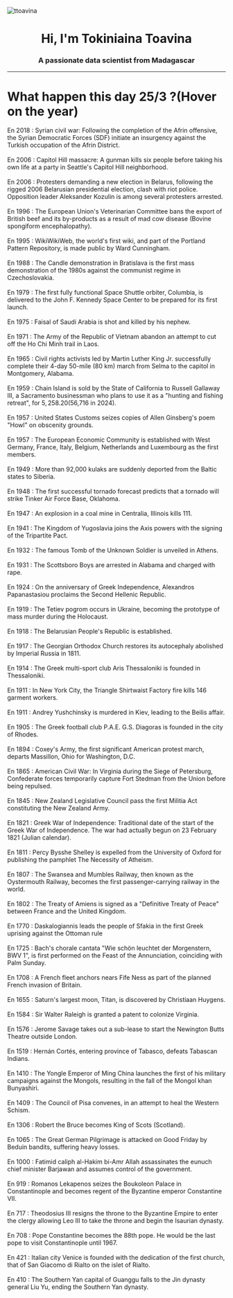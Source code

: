 
<p align="left"> <img src="https://komarev.com/ghpvc/?username=ttoavina&label=Profile%20views&color=0e75b6&style=flat" alt="ttoavina" /> </p>
<h1 align="center">Hi, I'm Tokiniaina Toavina</h1>
<h3 align="center">A passionate data scientist from Madagascar</h3>
    
<hr/>
<h1> What happen this day 25/3 ?(Hover on the year)</h1>

En 2018 : Syrian civil war: Following the completion of the Afrin offensive, the Syrian Democratic Forces (SDF) initiate an insurgency against the Turkish occupation of the Afrin District.
<br/><br/>
En 2006 : Capitol Hill massacre: A gunman kills six people before taking his own life at a party in Seattle's Capitol Hill neighborhood.
<br/><br/>
En 2006 : Protesters demanding a new election in Belarus, following the rigged 2006 Belarusian presidential election, clash with riot police. Opposition leader Aleksander Kozulin is among several protesters arrested.
<br/><br/>
En 1996 : The European Union's Veterinarian Committee bans the export of British beef and its by-products as a result of mad cow disease (Bovine spongiform encephalopathy).
<br/><br/>
En 1995 : WikiWikiWeb, the world's first wiki, and part of the Portland Pattern Repository, is made public by Ward Cunningham.
<br/><br/>
En 1988 : The Candle demonstration in Bratislava is the first mass demonstration of the 1980s against the communist regime in Czechoslovakia.
<br/><br/>
En 1979 : The first fully functional Space Shuttle orbiter, Columbia, is delivered to the John F. Kennedy Space Center to be prepared for its first launch.
<br/><br/>
En 1975 : Faisal of Saudi Arabia is shot and killed by his nephew.
<br/><br/>
En 1971 : The Army of the Republic of Vietnam abandon an attempt to cut off the Ho Chi Minh trail in Laos.
<br/><br/>
En 1965 : Civil rights activists led by Martin Luther King Jr. successfully complete their 4-day 50-mile (80 km) march from Selma to the capitol in Montgomery, Alabama.
<br/><br/>
En 1959 : Chain Island is sold by the State of California to Russell Gallaway III, a Sacramento businessman who plans to use it as a "hunting and fishing retreat", for $5,258.20 ($56,716 in 2024).
<br/><br/>
En 1957 : United States Customs seizes copies of Allen Ginsberg's poem "Howl" on obscenity grounds.
<br/><br/>
En 1957 : The European Economic Community is established with West Germany, France, Italy, Belgium, Netherlands and Luxembourg as the first members.
<br/><br/>
En 1949 : More than 92,000 kulaks are suddenly deported from the Baltic states to Siberia.
<br/><br/>
En 1948 : The first successful tornado forecast predicts that a tornado will strike Tinker Air Force Base, Oklahoma.
<br/><br/>
En 1947 : An explosion in a coal mine in Centralia, Illinois kills 111.
<br/><br/>
En 1941 : The Kingdom of Yugoslavia joins the Axis powers with the signing of the Tripartite Pact.
<br/><br/>
En 1932 : The famous Tomb of the Unknown Soldier is unveiled in Athens.
<br/><br/>
En 1931 : The Scottsboro Boys are arrested in Alabama and charged with rape.
<br/><br/>
En 1924 : On the anniversary of Greek Independence, Alexandros Papanastasiou proclaims the Second Hellenic Republic.
<br/><br/>
En 1919 : The Tetiev pogrom occurs in Ukraine, becoming the prototype of mass murder during the Holocaust.
<br/><br/>
En 1918 : The Belarusian People's Republic is established.
<br/><br/>
En 1917 : The Georgian Orthodox Church restores its autocephaly abolished by Imperial Russia in 1811.
<br/><br/>
En 1914 : The Greek multi-sport club Aris Thessaloniki is founded in Thessaloniki.
<br/><br/>
En 1911 : In New York City, the Triangle Shirtwaist Factory fire kills 146 garment workers.
<br/><br/>
En 1911 : Andrey Yushchinsky is murdered in Kiev, leading to the Beilis affair.
<br/><br/>
En 1905 : The Greek football club P.A.E. G.S. Diagoras is founded in the city of Rhodes.
<br/><br/>
En 1894 : Coxey's Army, the first significant American protest march, departs Massillon, Ohio for Washington, D.C.
<br/><br/>
En 1865 : American Civil War: In Virginia during the Siege of Petersburg, Confederate forces temporarily capture Fort Stedman from the Union before being repulsed.
<br/><br/>
En 1845 : New Zealand Legislative Council pass the first Militia Act constituting the New Zealand Army.
<br/><br/>
En 1821 : Greek War of Independence: Traditional date of the start of the Greek War of Independence. The war had actually begun on 23 February 1821 (Julian calendar).
<br/><br/>
En 1811 : Percy Bysshe Shelley is expelled from the University of Oxford for publishing the pamphlet The Necessity of Atheism.
<br/><br/>
En 1807 : The Swansea and Mumbles Railway, then known as the Oystermouth Railway, becomes the first passenger-carrying railway in the world.
<br/><br/>
En 1802 : The Treaty of Amiens is signed as a "Definitive Treaty of Peace" between France and the United Kingdom.
<br/><br/>
En 1770 : Daskalogiannis leads the people of Sfakia in the first Greek uprising against the Ottoman rule
<br/><br/>
En 1725 : Bach's chorale cantata "Wie schön leuchtet der Morgenstern, BWV 1", is first performed on the Feast of the Annunciation, coinciding with Palm Sunday.
<br/><br/>
En 1708 : A French fleet anchors nears Fife Ness as part of the planned French invasion of Britain.
<br/><br/>
En 1655 : Saturn's largest moon, Titan, is discovered by Christiaan Huygens.
<br/><br/>
En 1584 : Sir Walter Raleigh is granted a patent to colonize Virginia.
<br/><br/>
En 1576 : Jerome Savage takes out a sub-lease to start the Newington Butts Theatre outside London.
<br/><br/>
En 1519 : Hernán Cortés, entering province of Tabasco, defeats Tabascan Indians.
<br/><br/>
En 1410 : The Yongle Emperor of Ming China launches the first of his military campaigns against the Mongols, resulting in the fall of the Mongol khan Bunyashiri.
<br/><br/>
En 1409 : The Council of Pisa convenes, in an attempt to heal the Western Schism.
<br/><br/>
En 1306 : Robert the Bruce becomes King of Scots (Scotland).
<br/><br/>
En 1065 : The Great German Pilgrimage is attacked on Good Friday by Beduin bandits, suffering heavy losses.
<br/><br/>
En 1000 : Fatimid caliph al-Hakim bi-Amr Allah assassinates the eunuch chief minister Barjawan and assumes control of the government.
<br/><br/>
En 919 : Romanos Lekapenos seizes the Boukoleon Palace in Constantinople and becomes regent of the Byzantine emperor Constantine VII.
<br/><br/>
En 717 : Theodosius III resigns the throne to the Byzantine Empire to enter the clergy allowing Leo III to take the throne and begin the Isaurian dynasty.
<br/><br/>
En 708 : Pope Constantine becomes the 88th pope. He would be the last pope to visit Constantinople until 1967.
<br/><br/>
En 421 : Italian city Venice is founded with the dedication of the first church, that of San Giacomo di Rialto on the islet of Rialto.
<br/><br/>
En 410 : The Southern Yan capital of Guanggu falls to the Jin dynasty general Liu Yu, ending the Southern Yan dynasty.
<br/><br/>
